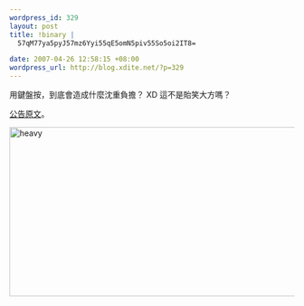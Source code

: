 ```yaml
--- 
wordpress_id: 329
layout: post
title: !binary |
  57qM77ya5pyJ57mz6Yyi55qE5omN5piv55So5oi2IT8=

date: 2007-04-26 12:58:15 +08:00
wordpress_url: http://blog.xdite.net/?p=329
---
```

用鍵盤按，到底會造成什麼沈重負擔？ XD 這不是貽笑大方嗎？

<a href="http://www.wretch.cc/hala/viewtopic.php?t=241900">公告原文</a>。

<a href="http://www.flickr.com/photos/14765209@N00/473263835/" title="Photo Sharing"><img src="http://farm1.static.flickr.com/189/473263835_03bc913cf3_o.jpg" width="692" height="299" alt="heavy" /></a>
